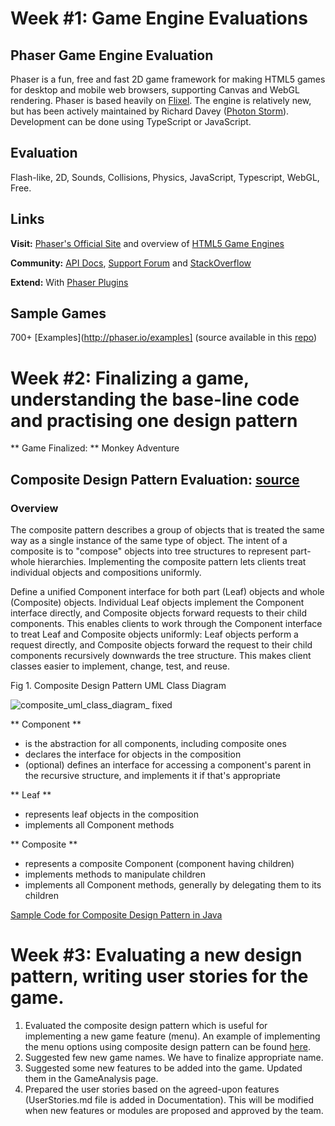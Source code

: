 
# Week #1: Game Engine Evaluations

## Phaser Game Engine Evaluation

Phaser is a fun, free and fast 2D game framework for making HTML5 games for desktop and mobile web browsers, supporting Canvas and WebGL rendering. Phaser is based heavily on [Flixel](http://www.flixel.org/). The engine is relatively new, but has been actively maintained by Richard Davey ([Photon Storm](http://www.photonstorm.com/)). Development can be done using TypeScript or JavaScript. 

##  Evaluation 

Flash-like, 2D, Sounds, Collisions, Physics, JavaScript, Typescript, WebGL, Free.

## Links

**Visit:** [Phaser's Official Site](http://phaser.io/) and overview of [HTML5 Game Engines](https://html5gameengine.com/)

**Community:** [API Docs](http://phaser.io/docs), [Support Forum](http://www.html5gamedevs.com/forum/14-phaser/) and [StackOverflow](http://stackoverflow.com/questions/tagged/phaser-framework)

**Extend:** With [Phaser Plugins](http://phaser.io/shop/plugins)

## Sample Games

700+ [Examples](http://phaser.io/examples] (source available in this [repo](https://github.com/photonstorm/phaser-examples))


# Week #2: Finalizing a game, understanding the base-line code and practising one design pattern

** Game Finalized: ** Monkey Adventure

## Composite Design Pattern Evaluation: [source](https://en.wikipedia.org/wiki/Composite_pattern)

### Overview 

The composite pattern describes a group of objects that is treated the same way as a single instance of the same type of object. The intent of a composite is to "compose" objects into tree structures to represent part-whole hierarchies. Implementing the composite pattern lets clients treat individual objects and compositions uniformly.

Define a unified Component interface for both part (Leaf) objects and whole (Composite) objects.
Individual Leaf objects implement the Component interface directly, and Composite objects forward requests to their child components.
This enables clients to work through the Component interface to treat Leaf and Composite objects uniformly: Leaf objects perform a request directly, and Composite objects forward the request to their child components recursively downwards the tree structure. This makes client classes easier to implement, change, test, and reuse.

Fig 1. Composite Design Pattern UML Class Diagram

![composite_uml_class_diagram_ fixed](https://user-images.githubusercontent.com/16696260/31052570-0a88a780-a63d-11e7-90ef-818dc481fac2.png)

** Component **
- is the abstraction for all components, including composite ones
- declares the interface for objects in the composition
- (optional) defines an interface for accessing a component's parent in the recursive structure, and implements it if that's appropriate

** Leaf **
- represents leaf objects in the composition
- implements all Component methods

** Composite **
- represents a composite Component (component having children)
- implements methods to manipulate children
- implements all Component methods, generally by delegating them to its children

[Sample Code for Composite Design Pattern in Java](https://github.com/Masea/DesignPatterns_Composite)

# Week #3: Evaluating a new design pattern, writing user stories for the game.

1. Evaluated the composite design pattern which is useful for implementing a new game feature (menu). 
An example of implementing the menu options using composite design pattern can be found [here](https://github.com/Masea/Head-First-Design-Patterns/tree/master/src/headfirst/designpatterns/composite).
2. Suggested few new game names. We have to finalize appropriate name.
3. Suggested some new features to be added into the game. Updated them in the GameAnalysis page.
4. Prepared the user stories based on the agreed-upon features (UserStories.md file is added in Documentation). This will be modified when new features or modules are proposed and approved by the team.
